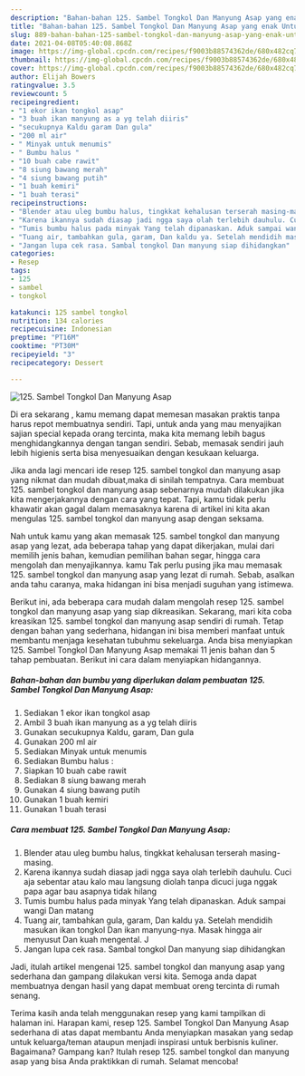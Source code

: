 ```yaml
---
description: "Bahan-bahan 125. Sambel Tongkol Dan Manyung Asap yang enak Untuk Jualan"
title: "Bahan-bahan 125. Sambel Tongkol Dan Manyung Asap yang enak Untuk Jualan"
slug: 889-bahan-bahan-125-sambel-tongkol-dan-manyung-asap-yang-enak-untuk-jualan
date: 2021-04-08T05:40:08.868Z
image: https://img-global.cpcdn.com/recipes/f9003b88574362de/680x482cq70/125-sambel-tongkol-dan-manyung-asap-foto-resep-utama.jpg
thumbnail: https://img-global.cpcdn.com/recipes/f9003b88574362de/680x482cq70/125-sambel-tongkol-dan-manyung-asap-foto-resep-utama.jpg
cover: https://img-global.cpcdn.com/recipes/f9003b88574362de/680x482cq70/125-sambel-tongkol-dan-manyung-asap-foto-resep-utama.jpg
author: Elijah Bowers
ratingvalue: 3.5
reviewcount: 5
recipeingredient:
- "1 ekor ikan tongkol asap"
- "3 buah ikan manyung as a yg telah diiris"
- "secukupnya Kaldu garam Dan gula"
- "200 ml air"
- " Minyak untuk menumis"
- " Bumbu halus "
- "10 buah cabe rawit"
- "8 siung bawang merah"
- "4 siung bawang putih"
- "1 buah kemiri"
- "1 buah terasi"
recipeinstructions:
- "Blender atau uleg bumbu halus, tingkkat kehalusan terserah masing-masing."
- "Karena ikannya sudah diasap jadi ngga saya olah terlebih dauhulu. Cuci aja sebentar atau kalo mau langsung diolah tanpa dicuci juga nggak papa agar bau asapnya tidak hilang"
- "Tumis bumbu halus pada minyak Yang telah dipanaskan. Aduk sampai wangi Dan matang"
- "Tuang air, tambahkan gula, garam, Dan kaldu ya. Setelah mendidih masukan ikan tongkol Dan ikan manyung-nya. Masak hingga air menyusut Dan kuah mengental. J"
- "Jangan lupa cek rasa. Sambal tongkol Dan manyung siap dihidangkan"
categories:
- Resep
tags:
- 125
- sambel
- tongkol

katakunci: 125 sambel tongkol 
nutrition: 134 calories
recipecuisine: Indonesian
preptime: "PT16M"
cooktime: "PT30M"
recipeyield: "3"
recipecategory: Dessert

---
```



![125. Sambel Tongkol Dan Manyung Asap](https://img-global.cpcdn.com/recipes/f9003b88574362de/680x482cq70/125-sambel-tongkol-dan-manyung-asap-foto-resep-utama.jpg)

Di era  sekarang , kamu memang dapat memesan masakan praktis tanpa harus repot membuatnya sendiri. Tapi, untuk anda yang mau menyajikan sajian special kepada orang tercinta, maka kita memang lebih bagus menghidangkannya dengan tangan sendiri. Sebab, memasak sendiri jauh lebih higienis serta bisa menyesuaikan dengan kesukaan keluarga.

Jika anda lagi mencari ide resep 125. sambel tongkol dan manyung asap yang nikmat dan mudah dibuat,maka di sinilah tempatnya. Cara membuat 125. sambel tongkol dan manyung asap  sebenarnya mudah dilakukan jika kita mengerjakannya dengan cara yang tepat. Tapi, kamu tidak perlu khawatir akan gagal dalam memasaknya 
karena di artikel ini kita akan mengulas 125. sambel tongkol dan manyung asap dengan seksama.  



Nah untuk kamu yang akan memasak 125. sambel tongkol dan manyung asap yang lezat, ada beberapa tahap yang dapat dikerjakan, mulai dari memilih jenis bahan, kemudian pemilihan bahan segar, hingga cara mengolah dan menyajikannya. kamu Tak perlu pusing jika mau memasak 125. sambel tongkol dan manyung asap yang lezat di rumah. Sebab, asalkan anda  tahu caranya, maka hidangan ini bisa menjadi suguhan yang istimewa.

Berikut ini, ada beberapa cara mudah dalam mengolah resep 125. sambel tongkol dan manyung asap yang siap dikreasikan. Sekarang, mari kita coba kreasikan 125. sambel tongkol dan manyung asap sendiri di rumah. Tetap dengan bahan yang sederhana, hidangan ini bisa memberi manfaat untuk membantu menjaga kesehatan tubuhmu sekeluarga. Anda bisa menyiapkan 125. Sambel Tongkol Dan Manyung Asap memakai 11 jenis bahan dan 5 tahap pembuatan. Berikut ini cara dalam menyiapkan hidangannya.

<!--inarticleads1-->

##### Bahan-bahan dan bumbu yang diperlukan dalam pembuatan 125. Sambel Tongkol Dan Manyung Asap:

1. Sediakan 1 ekor ikan tongkol asap
1. Ambil 3 buah ikan manyung as a yg telah diiris
1. Gunakan secukupnya Kaldu, garam, Dan gula
1. Gunakan 200 ml air
1. Sediakan  Minyak untuk menumis
1. Sediakan  Bumbu halus :
1. Siapkan 10 buah cabe rawit
1. Sediakan 8 siung bawang merah
1. Gunakan 4 siung bawang putih
1. Gunakan 1 buah kemiri
1. Gunakan 1 buah terasi




<!--inarticleads2-->

##### Cara membuat 125. Sambel Tongkol Dan Manyung Asap:

1. Blender atau uleg bumbu halus, tingkkat kehalusan terserah masing-masing.
1. Karena ikannya sudah diasap jadi ngga saya olah terlebih dauhulu. Cuci aja sebentar atau kalo mau langsung diolah tanpa dicuci juga nggak papa agar bau asapnya tidak hilang
1. Tumis bumbu halus pada minyak Yang telah dipanaskan. Aduk sampai wangi Dan matang
1. Tuang air, tambahkan gula, garam, Dan kaldu ya. Setelah mendidih masukan ikan tongkol Dan ikan manyung-nya. Masak hingga air menyusut Dan kuah mengental. J
1. Jangan lupa cek rasa. Sambal tongkol Dan manyung siap dihidangkan




Jadi, itulah artikel mengenai  125. sambel tongkol dan manyung asap  yang sederhana dan gampang dilakukan versi kita. Semoga anda dapat membuatnya dengan hasil yang dapat membuat oreng tercinta di rumah senang. 

Terima kasih anda telah menggunakan resep yang kami tampilkan di halaman ini. Harapan kami, resep  125. Sambel Tongkol Dan Manyung Asap sederhana di atas dapat membantu Anda menyiapkan masakan yang sedap untuk keluarga/teman ataupun menjadi inspirasi untuk berbisnis kuliner. Bagaimana? Gampang kan? Itulah resep 125. sambel tongkol dan manyung asap yang bisa Anda praktikkan di rumah. Selamat mencoba!


